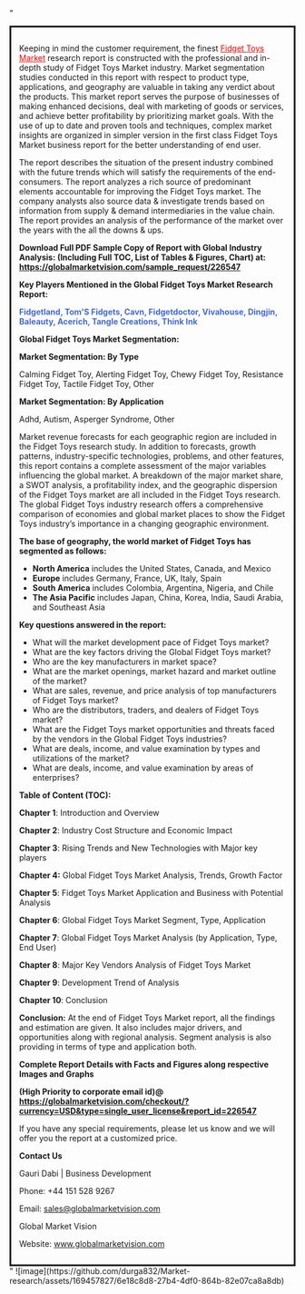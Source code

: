 "<div style='border: 3px solid black; padding: 1em;'>

Keeping in mind the customer requirement, the finest <a style='color: #ff0000;' href='https://globalmarketvision.com/reports/global-fidget-toys-market/226547'>Fidget Toys Market</a> research report is constructed with the professional and in-depth study of Fidget Toys Market industry. Market segmentation studies conducted in this report with respect to product type, applications, and geography are valuable in taking any verdict about the products. This market report serves the purpose of businesses of making enhanced decisions, deal with marketing of goods or services, and achieve better profitability by prioritizing market goals. With the use of up to date and proven tools and techniques, complex market insights are organized in simpler version in the first class Fidget Toys Market business report for the better understanding of end user.

The report describes the situation of the present industry combined with the future trends which will satisfy the requirements of the end-consumers. The report analyzes a rich source of predominant elements accountable for improving the Fidget Toys market. The company analysts also source data &amp; investigate trends based on information from supply &amp; demand intermediaries in the value chain. The report provides an analysis of the performance of the market over the years with the all the downs &amp; ups.

<strong>Download Full PDF Sample Copy of Report with Global Industry Analysis: (Including Full TOC, List of Tables &amp; Figures, Chart) at</strong><strong>:</strong><strong> <a style='color: #ff0000;' href='https://globalmarketvision.com/sample_request/226547?utm_source=linkedinPulse&utm_medium=Durga&utm_campaign=Durga'><strong>https://globalmarketvision.com/sample_request/226547</strong></a></strong>

<strong>Key Players Mentioned in the Global Fidget Toys Market Research Report:</strong>

<strong style='color: #4169e1;'>Fidgetland, Tom'S Fidgets, Cavn, Fidgetdoctor, Vivahouse, Dingjin, Baleauty, Acerich, Tangle Creations, Think Ink</strong>

<strong>Global Fidget Toys Market Segmentation:</strong>

<strong>Market Segmentation: By Type</strong>

Calming Fidget Toy, Alerting Fidget Toy, Chewy Fidget Toy, Resistance Fidget Toy, Tactile Fidget Toy, Other

<strong>Market Segmentation: By Application</strong>

Adhd, Autism, Asperger Syndrome, Other

Market revenue forecasts for each geographic region are included in the Fidget Toys research study. In addition to forecasts, growth patterns, industry-specific technologies, problems, and other features, this report contains a complete assessment of the major variables influencing the global market. A breakdown of the major market share, a SWOT analysis, a profitability index, and the geographic dispersion of the Fidget Toys market are all included in the Fidget Toys research. The global Fidget Toys industry research offers a comprehensive comparison of economies and global market places to show the Fidget Toys industry’s importance in a changing geographic environment.

<strong>The base of geography, the world market of Fidget Toys has segmented as follows:</strong>
<ul>
  <li><strong>North America</strong> includes the United States, Canada, and Mexico</li>
  <li><strong>Europe</strong> includes Germany, France, UK, Italy, Spain</li>
  <li><strong>South America</strong> includes Colombia, Argentina, Nigeria, and Chile</li>
  <li><strong>The Asia Pacific</strong> includes Japan, China, Korea, India, Saudi Arabia, and Southeast Asia</li>
</ul>
<strong>Key questions answered in the report:</strong>
<ul>
  <li>What will the market development pace of Fidget Toys market?</li>
  <li>What are the key factors driving the Global Fidget Toys market?</li>
  <li>Who are the key manufacturers in market space?</li>
  <li>What are the market openings, market hazard and market outline of the market?</li>
  <li>What are sales, revenue, and price analysis of top manufacturers of Fidget Toys market?</li>
  <li>Who are the distributors, traders, and dealers of Fidget Toys market?</li>
  <li>What are the Fidget Toys market opportunities and threats faced by the vendors in the Global Fidget Toys industries?</li>
  <li>What are deals, income, and value examination by types and utilizations of the market?</li>
  <li>What are deals, income, and value examination by areas of enterprises?</li>
</ul>
<strong>Table of Content (TOC): </strong>

<strong>Chapter 1</strong>: Introduction and Overview

<strong>Chapter 2</strong>: Industry Cost Structure and Economic Impact

<strong>Chapter 3</strong>: Rising Trends and New Technologies with Major key players

<strong>Chapter 4:</strong> Global Fidget Toys Market Analysis, Trends, Growth Factor

<strong>Chapter 5</strong>: Fidget Toys Market Application and Business with Potential Analysis

<strong>Chapter 6</strong>: Global Fidget Toys Market Segment, Type, Application

<strong>Chapter 7</strong>: Global Fidget Toys Market Analysis (by Application, Type, End User)

<strong>Chapter 8</strong>: Major Key Vendors Analysis of Fidget Toys Market

<strong>Chapter 9</strong>: Development Trend of Analysis

<strong>Chapter 10</strong>: Conclusion

<strong>Conclusion:</strong> At the end of Fidget Toys Market report, all the findings and estimation are given. It also includes major drivers, and opportunities along with regional analysis. Segment analysis is also providing in terms of type and application both.

<strong> Complete Report Details with Facts and Figures along respective Images and Graphs </strong>

<strong>(High Priority to corporate email id)</strong><strong>@</strong><strong> <strong><a style='color: #ff0000;' href='https://globalmarketvision.com/checkout/?currency=USD&type=single_user_license&report_id=226547?utm_source=linkedinPulse&utm_medium=Durga&utm_campaign=Durga'>https://globalmarketvision.com/checkout/?currency=USD&type=single_user_license&report_id=226547</a></strong>
</strong>

If you have any special requirements, please let us know and we will offer you the report at a customized price.

<strong>Contact Us</strong>

Gauri Dabi | Business Development

Phone: +44 151 528 9267

Email: <a href='mailto:sales@globalmarketvision.com'>sales@globalmarketvision.com</a>

Global Market Vision

Website: <a href='http://www.globalmarketvision.com/'>www.globalmarketvision.com</a>

</div>"
![image](https://github.com/durga832/Market-research/assets/169457827/6e18c8d8-27b4-4df0-864b-82e07ca8a8db)
